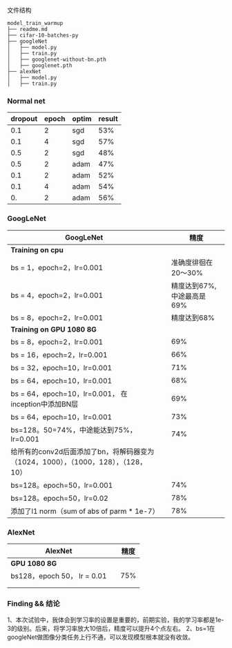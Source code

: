 文件结构

```
model_train_warmup
├── readme.md
├── cifar-10-batches-py
├── googleNet
│   ├── model.py
│   ├── train.py
│   ├── googlenet-without-bn.pth
│   ├── googlenet.pth
├── alexNet
│   ├── model.py
│   ├── train.py
```



### Normal net

|dropout|epoch|optim|result|
|  ----  | ----  |----|----|
|0.1|2|sgd|53%|
|0.1|4|sgd|57%|
|0.5|2|sgd|48%|
|0.5|2|adam|47%|
|0.1|2|adam|52%|
|0.1|4|adam|54%|
|0.|2|adam|56%|

### GoogLeNet
| GoogLeNet                                                    |      | 精度                      |
| ------------------------------------------------------------ | ---- | ------------------------- |
| **Training on cpu**                                          |      |                           |
| bs = 1，epoch=2，lr=0.001                                    |      | 准确度徘徊在20～30%       |
| bs = 4，epoch=2，lr=0.001                                    |      | 精度达到67%,中途最高是69% |
| bs = 8，epoch=2，lr=0.001                                    |      | 精度达到68%               |
| **Training on GPU 1080 8G**                                  |      |                           |
| bs = 8，epoch=2，lr=0.001                                    |      | 69%                       |
| bs = 16，epoch=2，lr=0.001                                   |      | 66%                       |
| bs = 32，epoch=10，lr=0.001                                  |      | 71%                       |
| bs = 64，epoch=10，lr=0.001                                  |      | 68%                       |
| bs = 64，epoch=10，lr=0.001， 在inception中添加BN层          |      | 69%                       |
| bs = 64，epoch=10，lr=0.001                                  |      | 73%                       |
| bs=128。50=74%，中途能达到75%，lr=0.001                      |      | 74%                       |
| 给所有的conv2d后面添加了bn，将解码器变为（1024，1000），（1000，128），（128，10） |      |                           |
| bs=128。epoch=50，lr=0.001                                   |      | 74%                       |
| bs=128。epoch=50，lr=0.02                                    |      | 78%                       |
| 添加了l1 norm（sum of abs of parm * 1e-7）                   |      | 78%                       |

### AlexNet

| AlexNet                     |      | 精度 |
| --------------------------- | ---- | ---- |
| **GPU 1080 8G**             |      |      |
| bs128，epoch 50， lr = 0.01 |      | 75%  |
|                             |      |      |
|                             |      |      |

### Finding && 结论
1、本次试验中，我体会到学习率的设置是重要的，前期实验，我的学习率都是1e-3的级别。后来，将学习率放大10倍后，精度可以提升4个点左右。
2、bs=1在googleNet做图像分类任务上行不通，可以发现模型根本就没有收敛。

